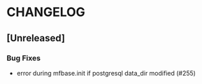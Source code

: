 # CHANGELOG

## [Unreleased]

### Bug Fixes

- error during mfbase.init if postgresql data_dir modified (#255)


